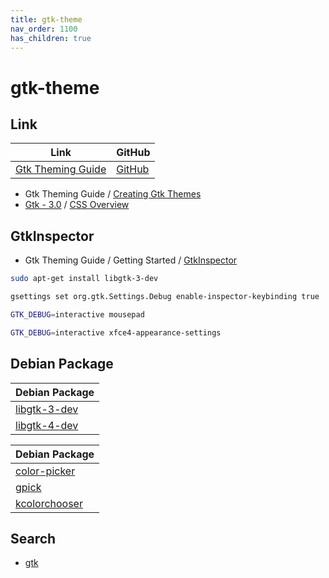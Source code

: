 ```yaml
---
title: gtk-theme
nav_order: 1100
has_children: true
---
```



# gtk-theme


## Link

| Link | GitHub |
| --- | --- |
| [Gtk Theming Guide](https://gtkthemingguide.vercel.app/#/) | [GitHub](https://github.com/surajmandalcell/Gtk-Theming-Guide) |

* Gtk Theming Guide / [Creating Gtk Themes](https://gtkthemingguide.vercel.app/#/creating_gtk_themes)
* [Gtk - 3.0](https://docs.gtk.org/gtk3/) / [CSS Overview](https://docs.gtk.org/gtk3/css-overview.html)


## GtkInspector

* Gtk Theming Guide / Getting Started / [GtkInspector](https://gtkthemingguide.vercel.app/#/getting_started?id=tools-requiredhelpful)


``` sh
sudo apt-get install libgtk-3-dev
```

``` sh
gsettings set org.gtk.Settings.Debug enable-inspector-keybinding true
```

``` sh
GTK_DEBUG=interactive mousepad
```

``` sh
GTK_DEBUG=interactive xfce4-appearance-settings
```


## Debian Package

| Debian Package |
| --- |
| [libgtk-3-dev](https://packages.debian.org/stable/libgtk-3-dev) |
| [libgtk-4-dev](https://packages.debian.org/stable/libgtk-4-dev) |


| Debian Package |
| --- |
| [color-picker](https://packages.debian.org/stable/color-picker) |
| [gpick](https://packages.debian.org/stable/gpick) |
| [kcolorchooser](https://packages.debian.org/stable/kcolorchooser) |




## Search

* [gtk](https://github.com/vinceliuice?tab=repositories&q=gtk&type=&language=&sort=)
